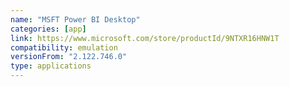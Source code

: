 ```yaml
---
name: "MSFT Power BI Desktop"
categories: [app]
link: https://www.microsoft.com/store/productId/9NTXR16HNW1T
compatibility: emulation
versionFrom: "2.122.746.0"
type: applications
---
```


